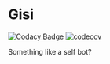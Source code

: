 # Gisi
[![Codacy Badge](https://api.codacy.com/project/badge/Grade/65592becb1a1474ca4fa9301b4b63cf6)](https://www.codacy.com/app/siku2/Gisi?utm_source=github.com&amp;utm_medium=referral&amp;utm_content=GieselaDev/Gisi&amp;utm_campaign=Badge_Grade)
[![codecov](https://codecov.io/gh/GieselaDev/Gisi/branch/master/graph/badge.svg)](https://codecov.io/gh/GieselaDev/Gisi)

Something like a self bot?
